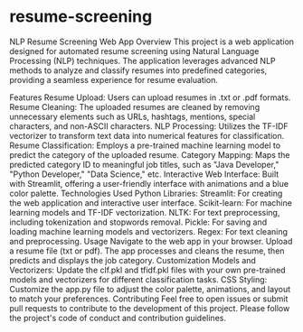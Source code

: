 # resume-screening
NLP Resume Screening Web App
Overview
This project is a web application designed for automated resume screening using Natural Language Processing (NLP) techniques. The application leverages advanced NLP methods to analyze and classify resumes into predefined categories, providing a seamless experience for resume evaluation.

Features
Resume Upload: Users can upload resumes in .txt or .pdf formats.
Resume Cleaning: The uploaded resumes are cleaned by removing unnecessary elements such as URLs, hashtags, mentions, special characters, and non-ASCII characters.
NLP Processing: Utilizes the TF-IDF vectorizer to transform text data into numerical features for classification.
Resume Classification: Employs a pre-trained machine learning model to predict the category of the uploaded resume.
Category Mapping: Maps the predicted category ID to meaningful job titles, such as "Java Developer," "Python Developer," "Data Science," etc.
Interactive Web Interface: Built with Streamlit, offering a user-friendly interface with animations and a blue color palette.
Technologies Used
Python Libraries:
Streamlit: For creating the web application and interactive user interface.
Scikit-learn: For machine learning models and TF-IDF vectorization.
NLTK: For text preprocessing, including tokenization and stopwords removal.
Pickle: For saving and loading machine learning models and vectorizers.
Regex: For text cleaning and preprocessing.
Usage
Navigate to the web app in your browser.
Upload a resume file (txt or pdf).
The app processes and cleans the resume, then predicts and displays the job category.
Customization
Models and Vectorizers: Update the clf.pkl and tfidf.pkl files with your own pre-trained models and vectorizers for different classification tasks.
CSS Styling: Customize the app.py file to adjust the color palette, animations, and layout to match your preferences.
Contributing
Feel free to open issues or submit pull requests to contribute to the development of this project. Please follow the project's code of conduct and contribution guidelines.
